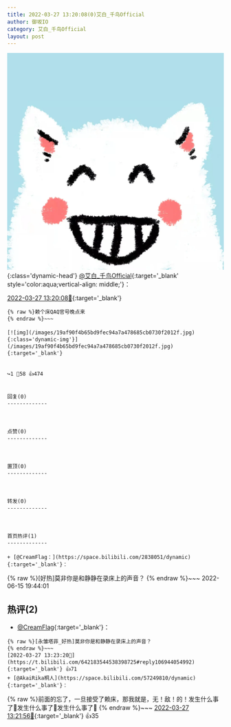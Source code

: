 ```yaml
---
title: 2022-03-27 13:20:08(0)艾白_千鸟Official
author: 御坂IO
category: 艾白_千鸟Official
layout: post
---
```


![img](/images/9ae8b9445fd0665cc014d9080156a45271be73c6.jpg){:class='dynamic-head'}
[@艾白_千鸟Official](https://space.bilibili.com/334537711/dynamic){:target='_blank' style='color:aqua;vertical-align: middle;'}：

[2022-03-27 13:20:08🔗](https://t.bilibili.com/642183544538398725){:target='_blank'}

~~~
{% raw %}赖个床QAQ官号晚点来
{% endraw %}~~~

[![img](/images/19af90f4b65bd9fec94a7a478685cb0730f2012f.jpg){:class='dynamic-img'}](/images/19af90f4b65bd9fec94a7a478685cb0730f2012f.jpg){:target='_blank'}


↪️1 💬58 👍474


回复(0)
-------------



点赞(0)
-------------



置顶(0)
-------------



转发(0)
-------------



首页热评(1)
-------------

+ [@CreamFlag：](https://space.bilibili.com/2838051/dynamic){:target='_blank'}：
~~~
{% raw %}[好热]莫非你是和静静在录床上的声音？
{% endraw %}~~~
2022-06-15 19:44:01


热评(2)
-------------

+ [@CreamFlag](https://space.bilibili.com/2838051/dynamic){:target='_blank'}：
~~~
{% raw %}[永雏塔菲_好热]莫非你是和静静在录床上的声音？
{% endraw %}~~~
[2022-03-27 13:23:20🔗](https://t.bilibili.com/642183544538398725#reply106944054992){:target='_blank'} 👍71
+ [@AkaiRika桐人](https://space.bilibili.com/57249810/dynamic){:target='_blank'}：
~~~
{% raw %}前面的忘了，一旦接受了赖床，那我就是，无！敌！的！发生什么事了📣发生什么事了📣发生什么事了📣
{% endraw %}~~~
[2022-03-27 13:21:56🔗](https://t.bilibili.com/642183544538398725#reply106944001344){:target='_blank'} 👍35


